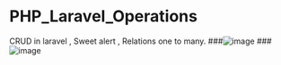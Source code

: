 # PHP_Laravel_Operations
 CRUD in laravel , Sweet alert , Relations one to many. 
###![image](https://github.com/Athena65/PHP_Laravel_Operations/assets/41066333/4363ee96-8626-469e-8506-aa0cdcceaa94)
###![image](https://github.com/Athena65/PHP_Laravel_Operations/assets/41066333/79e78e53-6b78-44dc-8b1b-4335b6a134fa)

